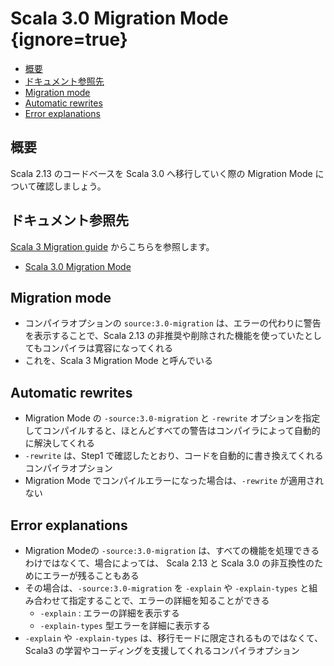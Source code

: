 # Scala 3.0 Migration Mode {ignore=true}

<!-- @import "[TOC]" {cmd="toc" depthFrom=1 depthTo=6 orderedList=false} -->

<!-- code_chunk_output -->

- [概要](#概要)
- [ドキュメント参照先](#ドキュメント参照先)
- [Migration mode](#migration-mode)
- [Automatic rewrites](#automatic-rewrites)
- [Error explanations](#error-explanations)

<!-- /code_chunk_output -->


## 概要

Scala 2.13 のコードベースを Scala 3.0 へ移行していく際の Migration Mode について確認しましょう。

## ドキュメント参照先

[Scala 3 Migration guide](https://scalacenter.github.io/scala-3-migration-guide/) からこちらを参照します。

- [Scala 3.0 Migration Mode](https://scalacenter.github.io/scala-3-migration-guide/docs/scala-3-migration-mode.html)


## Migration mode

- コンパイラオプションの `source:3.0-migration` は、エラーの代わりに警告を表示することで、Scala 2.13 の非推奨や削除された機能を使っていたとしてもコンパイラは寛容になってくれる
- これを、Scala 3 Migration Mode と呼んでいる

## Automatic rewrites

- Migration Mode の `-source:3.0-migration` と `-rewrite` オプションを指定してコンパイルすると、ほとんどすべての警告はコンパイラによって自動的に解決してくれる
- `-rewrite` は、Step1 で確認したとおり、コードを自動的に書き換えてくれるコンパイラオプション
- Migration Mode でコンパイルエラーになった場合は、`-rewrite` が適用されない

## Error explanations

- Migration Modeの `-source:3.0-migration` は、すべての機能を処理できるわけではなくて、場合によっては、 Scala 2.13 と Scala 3.0 の非互換性のためにエラーが残ることもある
- その場合は、`-source:3.0-migration` を `-explain` や `-explain-types` と組み合わせて指定することで、エラーの詳細を知ることができる
  - `-explain` : エラーの詳細を表示する
  - `-explain-types` 型エラーを詳細に表示する
- `-explain` や `-explain-types` は、移行モードに限定されるものではなくて、Scala3 の学習やコーディングを支援してくれるコンパイラオプション
